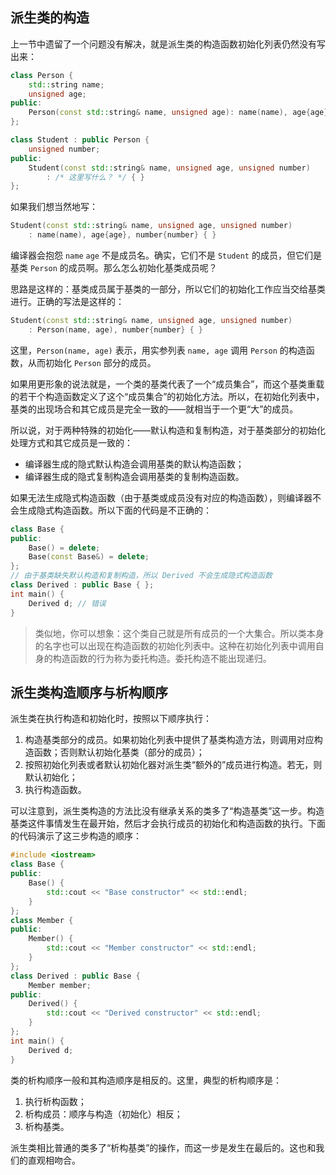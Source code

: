 ## 派生类的构造

上一节中遗留了一个问题没有解决，就是派生类的构造函数初始化列表仍然没有写出来：
```cpp
class Person {
    std::string name;
    unsigned age;
public:
    Person(const std::string& name, unsigned age): name(name), age{age} { }
};

class Student : public Person {
    unsigned number;
public:
    Student(const std::string& name, unsigned age, unsigned number)
        : /* 这里写什么？ */ { }
};
```

如果我们想当然地写：
```cpp
Student(const std::string& name, unsigned age, unsigned number)
    : name(name), age{age}, number{number} { }
```
编译器会抱怨 `name` `age` 不是成员名。确实，它们不是 `Student` 的成员，但它们是基类 `Person` 的成员啊。那么怎么初始化基类成员呢？

思路是这样的：基类成员属于基类的一部分，所以它们的初始化工作应当交给基类进行。正确的写法是这样的：
```cpp
Student(const std::string& name, unsigned age, unsigned number)
    : Person(name, age), number{number} { }
```
这里，`Person(name, age)` 表示，用实参列表 `name, age` 调用 `Person` 的构造函数，从而初始化 `Person` 部分的成员。

如果用更形象的说法就是，一个类的基类代表了一个“成员集合”，而这个基类重载的若干个构造函数定义了这个“成员集合”的初始化方法。所以，在初始化列表中，基类的出现场合和其它成员是完全一致的——就相当于一个更“大”的成员。

所以说，对于两种特殊的初始化——默认构造和复制构造，对于基类部分的初始化处理方式和其它成员是一致的：
- 编译器生成的隐式默认构造会调用基类的默认构造函数；
- 编译器生成的隐式复制构造会调用基类的复制构造函数。

如果无法生成隐式构造函数（由于基类或成员没有对应的构造函数），则编译器不会生成隐式构造函数。所以下面的代码是不正确的：
```cpp
class Base {
public:
    Base() = delete;
    Base(const Base&) = delete;
};
// 由于基类缺失默认构造和复制构造，所以 Derived 不会生成隐式构造函数
class Derived : public Base { };
int main() {
    Derived d; // 错误
}
```

> 类似地，你可以想象：这个类自己就是所有成员的一个大集合。所以类本身的名字也可以出现在构造函数的初始化列表中。这种在初始化列表中调用自身的构造函数的行为称为委托构造。委托构造不能出现递归。

## 派生类构造顺序与析构顺序

派生类在执行构造和初始化时，按照以下顺序执行：
1. 构造基类部分的成员。如果初始化列表中提供了基类构造方法，则调用对应构造函数；否则默认初始化基类（部分的成员）；
2. 按照初始化列表或者默认初始化器对派生类“额外的”成员进行构造。若无，则默认初始化；
3. 执行构造函数。

可以注意到，派生类构造的方法比没有继承关系的类多了“构造基类”这一步。构造基类这件事情发生在最开始，然后才会执行成员的初始化和构造函数的执行。下面的代码演示了这三步构造的顺序：

```CPP
#include <iostream>
class Base {
public:
    Base() { 
        std::cout << "Base constructor" << std::endl;
    }
};
class Member {
public:
    Member() {
        std::cout << "Member constructor" << std::endl;
    }
};
class Derived : public Base {
    Member member;
public:
    Derived() {
        std::cout << "Derived constructor" << std::endl;
    }
};
int main() {
    Derived d;
}
```

类的析构顺序一般和其构造顺序是相反的。这里，典型的析构顺序是：
1. 执行析构函数；
2. 析构成员：顺序与构造（初始化）相反；
3. 析构基类。

派生类相比普通的类多了“析构基类”的操作，而这一步是发生在最后的。这也和我们的直观相吻合。